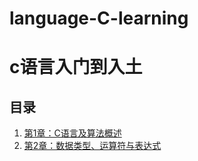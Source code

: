 # language-C-learning
# c语言入门到入土
## 目录
1. [第1章：C语言及算法概述](index/第1章：c语言及算法概述.md)
2. [第2章：数据类型、运算符与表达式](index/第2章：数据类型、运算符与表达式.md)
